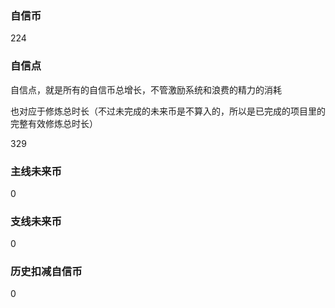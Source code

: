 ### 自信币
224

### 自信点
自信点，就是所有的自信币总增长，不管激励系统和浪费的精力的消耗

也对应于修炼总时长（不过未完成的未来币是不算入的，所以是已完成的项目里的完整有效修炼总时长）

329

### 主线未来币
0

### 支线未来币
0

### 历史扣减自信币
0
